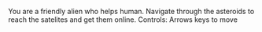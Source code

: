 You are a friendly alien who helps human. Navigate through the asteroids to reach the satelites and get them online.
Controls: Arrows keys to move